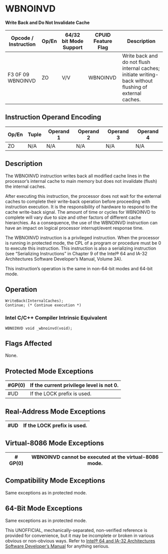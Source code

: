 # WBNOINVD

**Write Back and Do Not Invalidate Cache**

| Opcode / Instruction | Op/En | 64/32 bit Mode Support | CPUID Feature Flag | Description                                                                                             |
| -------------------- | ----- | ---------------------- | ------------------ | ------------------------------------------------------------------------------------------------------- |
| F3 0F 09 WBNOINVD    | ZO    | V/V                    | WBNOINVD           | Write back and do not flush internal caches; initiate writing-back without flushing of external caches. |

## Instruction Operand Encoding

| Op/En | Tuple | Operand 1 | Operand 2 | Operand 3 | Operand 4 |
| ----- | ----- | --------- | --------- | --------- | --------- |
| ZO    | N/A   | N/A       | N/A       | N/A       | N/A       |

## Description

The WBNOINVD instruction writes back all modified cache lines in the processor’s internal cache to main memory but does not invalidate (flush) the internal caches.

After executing this instruction, the processor does not wait for the external caches to complete their write-back operation before proceeding with instruction execution. It is the responsibility of hardware to respond to the cache write-back signal. The amount of time or cycles for WBNOINVD to complete will vary due to size and other factors of different cache hierarchies. As a consequence, the use of the WBNOINVD instruction can have an impact on logical processor interrupt/event response time.

The WBNOINVD instruction is a privileged instruction. When the processor is running in protected mode, the CPL of a program or procedure must be 0 to execute this instruction. This instruction is also a serializing instruction (see “Serializing Instructions” in Chapter 9 of the Intel® 64 and IA-32 Architectures Software Developer’s Manual, Volume 3A).

This instruction’s operation is the same in non-64-bit modes and 64-bit mode.

## Operation

```
WriteBack(InternalCaches);
Continue; (* Continue execution *)

```

### Intel C/C++ Compiler Intrinsic Equivalent

```
WBNOINVD void _wbnoinvd(void);

```

## Flags Affected

None.

## Protected Mode Exceptions

| \#​​​​GP(0) | If the current privilege level is not 0. |
| ----------- | ---------------------------------------- |
| #​​​UD      | If the LOCK prefix is used.              |

## Real-Address Mode Exceptions

| #​​​UD | If the LOCK prefix is used. |
| ------ | --------------------------- |

## Virtual-8086 Mode Exceptions

| \#​​​​GP(0) | WBNOINVD cannot be executed at the virtual-8086 mode. |
| ----------- | ----------------------------------------------------- |

## Compatibility Mode Exceptions

Same exceptions as in protected mode.

## 64-Bit Mode Exceptions

Same exceptions as in protected mode.

This UNOFFICIAL, mechanically-separated, non-verified reference is provided for convenience, but it may be
incomplete or broken in various obvious or non-obvious
ways. Refer to [Intel® 64 and IA-32 Architectures Software Developer’s Manual](https://software.intel.com/en-us/download/intel-64-and-ia-32-architectures-sdm-combined-volumes-1-2a-2b-2c-2d-3a-3b-3c-3d-and-4) for anything serious.
